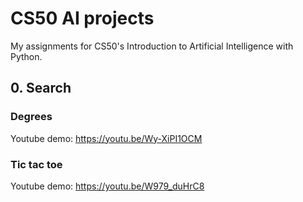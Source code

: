 # CS50 AI projects

My assignments for CS50's Introduction to Artificial Intelligence with Python.

## 0. Search

### Degrees

<!-- Project code: -->
Youtube demo: https://youtu.be/Wy-XiPI1OCM

### Tic tac toe

<!-- Project code: -->
Youtube demo: https://youtu.be/W979_duHrC8